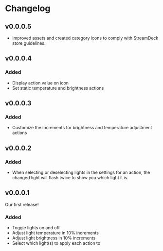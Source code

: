 # Changelog

## v0.0.0.5
- Improved assets and created category icons to comply with StreamDeck store guidelines.

## v0.0.0.4
### Added
- Display action value on icon
- Set static temperature and brightness actions

## v0.0.0.3
### Added
- Customize the increments for brightness and temperature adjustment actions

## v0.0.0.2
### Added
- When selecting or deselecting lights in the settings for an action, the changed light will flash twice to show you which light it is.

## v0.0.0.1
Our first release!
### Added
- Toggle lights on and off
- Adjust light temperature in 10% increments
- Adjust light brightness in 10% increments
- Select which light(s) to apply each action to